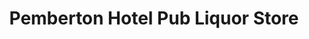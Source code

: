 ---
title: "Pemberton Hotel Pub Liquor  Store"
url: /pemberton/pemberton-hotel-pub-liquor-store/
shop: Spirituosen
---